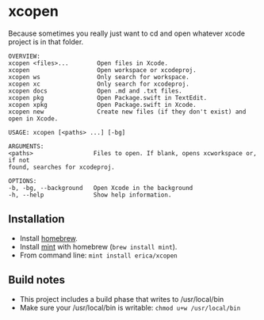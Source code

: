 # xcopen

Because sometimes you really just want to cd and open whatever xcode project is in that folder.

```
OVERVIEW: 
xcopen <files>...        Open files in Xcode.
xcopen                   Open workspace or xcodeproj.
xcopen ws                Only search for workspace.
xcopen xc                Only search for xcodeproj.
xcopen docs              Open .md and .txt files.
xcopen pkg               Open Package.swift in TextEdit.
xcopen xpkg              Open Package.swift in Xcode.
xcopen new               Create new files (if they don't exist) and
open in Xcode.

USAGE: xcopen [<paths> ...] [-bg]

ARGUMENTS:
<paths>                 Files to open. If blank, opens xcworkspace or, if not
found, searches for xcodeproj. 

OPTIONS:
-b, -bg, --background   Open Xcode in the background 
-h, --help              Show help information.
```


## Installation

* Install [homebrew](https://brew.sh).
* Install [mint](https://github.com/yonaskolb/Mint) with homebrew (`brew install mint`).
* From command line: `mint install erica/xcopen`

## Build notes

* This project includes a build phase that writes to /usr/local/bin
* Make sure your /usr/local/bin is writable: `chmod u+w /usr/local/bin`
